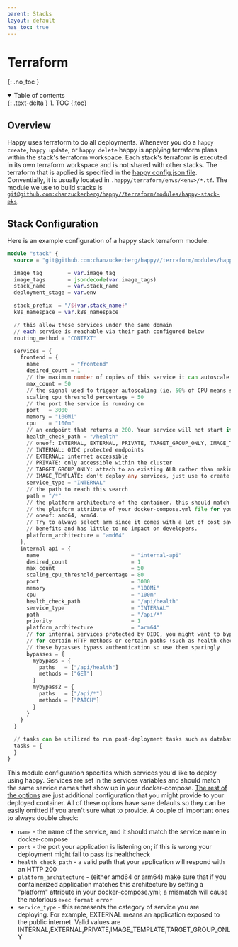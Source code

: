 ```yaml
---
parent: Stacks
layout: default
has_toc: true
---
```


# Terraform
{: .no_toc }

<details open markdown="block">
  <summary>
    Table of contents
  </summary>
  {: .text-delta }
1. TOC
{:toc}
</details>

## Overview

Happy uses terraform to do all deployments. Whenever you do a `happy create`, `happy update`, or `happy delete` happy is applying terraform plans within the stack's terraform workspace. 
Each stack's terraform is executed in its own terraform workspace and is not shared with other stacks. The terraform that is applied is specified in the [happy config.json file](../config/config_json.md).
Conventially, it is usually located in `.happy/terraform/envs/<env>/*.tf`. The module we use to build stacks is [`git@github.com:chanzuckerberg/happy//terraform/modules/happy-stack-eks`](https://github.com/chanzuckerberg/happy/tree/main/terraform/modules/happy-stack-eks).

## Stack Configuration

Here is an example configuration of a happy stack terraform module:

~~~terraform
module "stack" {
  source = "git@github.com:chanzuckerberg/happy//terraform/modules/happy-stack-eks?ref=main"

  image_tag        = var.image_tag
  image_tags       = jsondecode(var.image_tags)
  stack_name       = var.stack_name
  deployment_stage = var.env

  stack_prefix  = "/${var.stack_name}"
  k8s_namespace = var.k8s_namespace

  // this allow these services under the same domain
  // each service is reachable via their path configured below
  routing_method = "CONTEXT"

  services = {
    frontend = {
      name          = "frontend"
      desired_count = 1
      // the maximum number of copies of this service it can autoscale to
      max_count = 50
      // the signal used to trigger autoscaling (ie. 50% of CPU means scale up)
      scaling_cpu_threshold_percentage = 50
      // the port the service is running on
      port   = 3000
      memory = "100Mi"
      cpu    = "100m"
      // an endpoint that returns a 200. Your service will not start if this endpoint is not healthy
      health_check_path = "/health"
      // oneof: INTERNAL, EXTERNAL, PRIVATE, TARGET_GROUP_ONLY, IMAGE_TEMPLATE
      // INTERNAL: OIDC protected endpoints
      // EXTERNAL: internet accessible
      // PRIVATE: only accessible within the cluster
      // TARGET_GROUP_ONLY: attach to an existing ALB rather than making a new one
      // IMAGE_TEMPLATE: don't deploy any services, just use to create and push images
      service_type = "INTERNAL"
      // the path to reach this search
      path = "/*"
      // the platform architecture of the container. this should match what is in 
      // the platform attribute of your docker-compose.yml file for your service.
      // oneof: amd64, arm64.
      // Try to always select arm since it comes with a lot of cost savings and performance
      // benefits and has little to no impact on developers.
      platform_architecture = "amd64"
    },
    internal-api = {
      name                             = "internal-api"
      desired_count                    = 1
      max_count                        = 50
      scaling_cpu_threshold_percentage = 80
      port                             = 3000
      memory                           = "100Mi"
      cpu                              = "100m"
      health_check_path                = "/api/health"
      service_type                     = "INTERNAL"
      path                             = "/api/*"
      priority                         = 1
      platform_architecture            = "arm64"
      // for internal services protected by OIDC, you might want to bypass authentication
      // for certain HTTP methods or certain paths (such as health checks)
      // these bypasses bypass authentication so use them sparingly
      bypasses = {
        mybypass = {
          paths   = ["/api/health"]
          methods = ["GET"]
        }
        mybypass2 = {
          paths   = ["/api/*"]
          methods = ["PATCH"]
        }
      }
    }
  }

  // tasks can be utilized to run post-deployment tasks such as database migrations or deletions
  tasks = {
  }
}
~~~

This module configuration specifies which services you'd like to deploy using happy. Services are set in the services variables
and should match the same service names that show up in your docker-compose. [The rest of the options](https://github.com/chanzuckerberg/happy/blob/main/terraform/modules/happy-stack-eks/variables.tf#L45) 
are just additional configuration that you might provide to your deployed container. All of these options have sane defaults so
they can be easily omitted if you aren't sure what to provide. A couple of important ones to always double check:

* `name` - the name of the service, and it should match the service name in docker-compose
* `port` - the port your application is listening on; if this is wrong your deployment might fail to pass its healthcheck
* `health_check_path` - a valid path that your application will respond with an HTTP 200
* `platform_architecture` - (either amd64 or arm64) make sure that if you containerized application matches this architecture by setting a "platform" attribute in your docker-compose.yml; a mismatch will cause the notorious `exec format error`
* `service_type` - this represents the category of service you are deploying. For example, EXTERNAL means an application exposed to the public internet. Valid values are INTERNAL,EXTERNAL,PRIVATE,IMAGE_TEMPLATE,TARGET_GROUP_ONLY